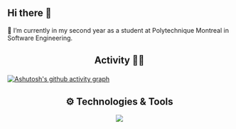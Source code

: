 ## Hi there 👋

🔭 I’m currently in my second year as a student at Polytechnique Montreal in Software Engineering.

 ## <p align="center"> Activity 🧑‍💻</p >
[![Ashutosh's github activity graph](https://github-readme-activity-graph.vercel.app/graph?username=Brokeena&theme=react)](https://github.com/Brokeena/github-readme-activity-graph)

## <center>  ⚙️ Technologies & Tools 
<p align="center">
  <a href="https://skillicons.dev">
    <img src="https://skillicons.dev/icons?i=git,java,js,css,html,cpp,cs,flutter,vscode,npm,figma" />
  </a>
</p>

